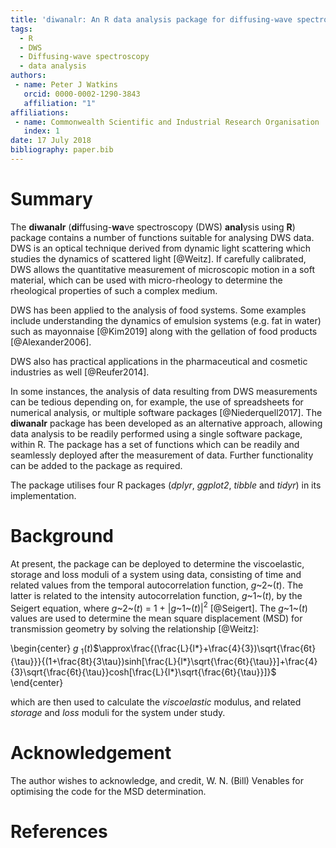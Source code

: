 ```yaml
---
title: 'diwanalr: An R data analysis package for diffusing-wave spectroscopy'
tags:
  - R
  - DWS
  - Diffusing-wave spectroscopy
  - data analysis
authors:
 - name: Peter J Watkins
   orcid: 0000-0002-1290-3843
   affiliation: "1"
affiliations:
 - name: Commonwealth Scientific and Industrial Research Organisation
   index: 1
date: 17 July 2018
bibliography: paper.bib
---
```


# Summary

The **diwanalr** (**di**ffusing-**wa**ve spectroscopy (DWS) **anal**ysis using **R**) package contains a number of functions suitable for analysing DWS data.
DWS is an optical technique derived from dynamic light scattering which studies the dynamics of scattered light [@Weitz].
If carefully calibrated, DWS allows the quantitative measurement of microscopic motion in a soft material, which can be used with micro-rheology to determine the rheological properties of such a complex medium.

DWS has been applied to the analysis of food systems. Some examples include understanding the dynamics of emulsion  systems (e.g. fat in water) such as mayonnaise [@Kim2019] along with the gellation of food products [@Alexander2006].

DWS also has practical applications in the pharmaceutical and cosmetic industries as well [@Reufer2014].

In some instances, the analysis of data resulting from DWS measurements can be tedious depending on, for example, the use of spreadsheets for numerical analysis, or multiple software packages [@Niederquell2017]. The **diwanalr** package has been developed as an alternative approach, allowing data analysis to be readily performed using a single software package, within R. The package has a set of functions which can be readily and seamlessly deployed after the measurement of data. Further functionality can be added to the package as required.

The package utilises four R packages (*dplyr*, *ggplot2*,  *tibble* and *tidyr*) in its implementation.

# Background

At present, the package can be deployed to determine the viscoelastic, storage and loss moduli of a system using data, consisting of time and related values from the temporal autocorrelation function, *g*~2~($t$). The latter is related to the intensity autocorrelation function, *g*~1~($t$), by the Seigert equation, where *g*~2~($t$) = 1 + $|$*g*~1~($t$)$|$$^2$ [@Seigert]. The *g*~1~($t$) values are used to determine the mean square displacement (MSD)  for transmission geometry by solving the relationship [@Weitz]:
 
\begin{center}
*g* $_{1}$($t$)$\approx\frac{(\frac{L}{l*}+\frac{4}{3})\sqrt{\frac{6t}{\tau}}}{(1+\frac{8t}{3\tau})sinh[\frac{L}{l*}\sqrt{\frac{6t}{\tau}}]+\frac{4}{3}\sqrt{\frac{6t}{\tau}}cosh[\frac{L}{l*}\sqrt{\frac{6t}{\tau}}]}$
\end{center}

which are then used to calculate the *viscoelastic* modulus, and related *storage* and *loss* moduli for the system under study.

# Acknowledgement
The author wishes to acknowledge, and credit, W. N. (Bill) Venables for optimising the code for the MSD determination.

# References
